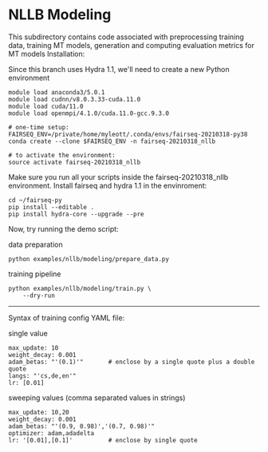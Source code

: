 # NLLB Modeling

This subdirectory contains code associated with preprocessing training data, training MT models, generation and computing evaluation metrics for MT models
Installation:

Since this branch uses Hydra 1.1, we'll need to create a new Python environment
```
module load anaconda3/5.0.1
module load cudnn/v8.0.3.33-cuda.11.0
module load cuda/11.0
module load openmpi/4.1.0/cuda.11.0-gcc.9.3.0

# one-time setup:
FAIRSEQ_ENV=/private/home/myleott/.conda/envs/fairseq-20210318-py38
conda create --clone $FAIRSEQ_ENV -n fairseq-20210318_nllb

# to activate the environment:
source activate fairseq-20210318_nllb
```
Make sure you run all your scripts inside the fairseq-20210318_nllb environment.
Install fairseq and hydra 1.1 in the envinroment:
```
cd ~/fairseq-py
pip install --editable .
pip install hydra-core --upgrade --pre
```

Now, try running the demo script:

data preparation
```
python examples/nllb/modeling/prepare_data.py
```

training pipeline
```
python examples/nllb/modeling/train.py \
    --dry-run
```

***
Syntax of training config YAML file:

single value

```
max_update: 10
weight_decay: 0.001
adam_betas: "'(0.1)'"       # enclose by a single quote plus a double quote
langs: "'cs,de,en'"
lr: [0.01]
```

sweeping values
(comma separated values in strings)

```
max_update: 10,20
weight_decay: 0.001
adam_betas: "'(0.9, 0.98)','(0.7, 0.98)'"
optimizer: adam,adadelta
lr: '[0.01],[0.1]'          # enclose by single quote
```
